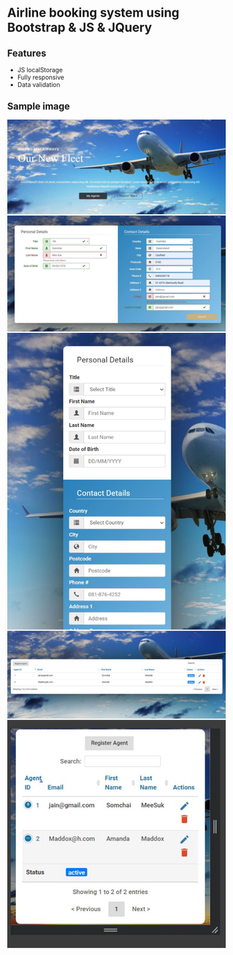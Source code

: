 # Airline booking system using Bootstrap & JS & JQuery
## Features

- JS localStorage
- Fully responsive
- Data validation

## Sample image

![Demo](demo/01.JPG)
![Demo](demo/02.JPG)
![Demo](demo/03.JPG)
![Demo](demo/04.JPG)
![Demo](demo/05.JPG)

